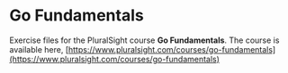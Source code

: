 # Go Fundamentals

Exercise files for the PluralSight course **Go Fundamentals**. The course is available here, [https://www.pluralsight.com/courses/go-fundamentals](https://www.pluralsight.com/courses/go-fundamentals)
